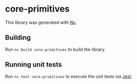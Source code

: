# core-primitives

This library was generated with [Nx](https://nx.dev).

## Building

Run `nx build core-primitives` to build the library.

## Running unit tests

Run `nx test core-primitives` to execute the unit tests via [Jest](https://jestjs.io).

